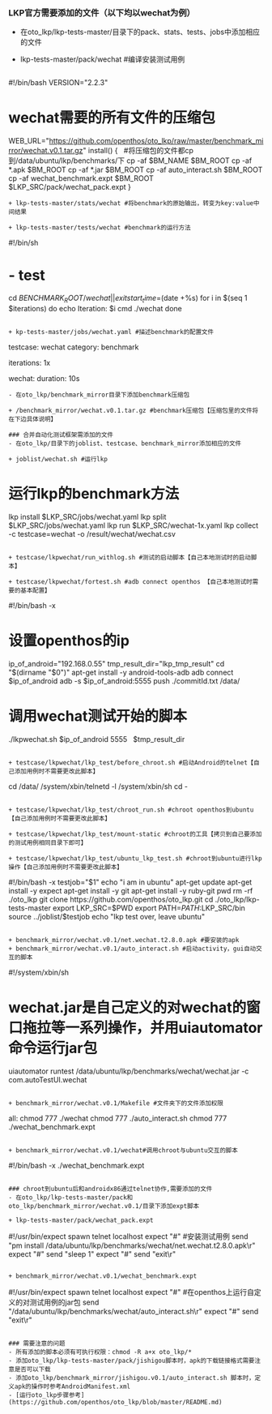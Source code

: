 ### LKP官方需要添加的文件（以下均以wechat为例）
- 在oto_lkp/lkp-tests-master/目录下的pack、stats、tests、jobs中添加相应的文件
 
 + lkp-tests-master/pack/wechat #编译安装测试用例
 
   ```
  #!/bin/bash
  VERSION="2.2.3"
# wechat需要的所有文件的压缩包
WEB_URL="https://github.com/openthos/oto_lkp/raw/master/benchmark_mirror/wechat.v0.1.tar.gz"
install()
{  
#将压缩包的文件都cp到/data/ubuntu/lkp/benchmarks/下
cp  -af $BM_NAME  $BM_ROOT
cp -af *.apk $BM_ROOT
cp -af *.jar $BM_ROOT
cp -af  auto_interact.sh $BM_ROOT  
cp -af  wechat_benchmark.expt $BM_ROOT   
$LKP_SRC/pack/wechat_pack.expt
}
   ```
 + lkp-tests-master/stats/wechat #将benchmark的原始输出，转变为key:value中间结果
 
 + lkp-tests-master/tests/wechat #benchmark的运行方法
  
   ```
   #!/bin/sh
# - test
cd $BENCHMARK_ROOT/wechat || exit
start_time=$(date +%s)
for i in $(seq 1 $iterations)
do
	echo Iteration: $i
	cmd ./wechat
done
   ```
 
 + kp-tests-master/jobs/wechat.yaml #描述benchmark的配置文件
 
   ```
   testcase: wechat
category: benchmark

iterations: 1x

wechat:
  duration: 10s
   ```
- 在oto_lkp/benchmark_mirror目录下添加benchmark压缩包

 + /benchmark_mirror/wechat.v0.1.tar.gz #benchmark压缩包【压缩包里的文件将在下边具体说明】
 
### 合并自动化测试框架需添加的文件
- 在oto_lkp/目录下的joblist、testcase、benchmark_mirror添加相应的文件

 + joblist/wechat.sh #运行lkp
 
```
# 运行lkp的benchmark方法
lkp install $LKP_SRC/jobs/wechat.yaml
lkp split $LKP_SRC/jobs/wechat.yaml
lkp run $LKP_SRC/wechat-1x.yaml
lkp collect -c testcase=wechat -o /result/wechat/wechat.csv
  ```
 
 + testcase/lkpwechat/run_withlog.sh #测试的启动脚本【自己本地测试时的启动脚本】
  
 + testcase/lkpwechat/fortest.sh #adb connect openthos 【自己本地测试时需要的基本配置】
 
  ```
#!/bin/bash -x
# 设置openthos的ip
ip_of_android="192.168.0.55"
tmp_result_dir="lkp_tmp_result"
cd "$(dirname "$0")" 
apt-get install -y android-tools-adb
adb connect $ip_of_android
adb -s $ip_of_android:5555   push ./commitId.txt /data/
# 调用wechat测试开始的脚本
./lkpwechat.sh  $ip_of_android  5555   $tmp_result_dir
  ```
  
 + testcase/lkpwechat/lkp_test/before_chroot.sh #启动Android的telnet【自己添加用例时不需要更改此脚本】
 
  ```
cd /data/
/system/xbin/telnetd -l /system/xbin/sh
cd -
  ```
  
 + testcase/lkpwechat/lkp_test/chroot_run.sh #chroot openthos到ubuntu【自己添加用例时不需要更改此脚本】
 
 + testcase/lkpwechat/lkp_test/mount-static #chroot的工具【拷贝到自己要添加的测试用例相同目录下即可】
 
 + testcase/lkpwechat/lkp_test/ubuntu_lkp_test.sh #chroot到ubuntu进行lkp操作【自己添加用例时不需要更改此脚本】
 
```
#!/bin/bash -x
testjob="$1"
echo  "i am in ubuntu"
apt-get update
apt-get install -y expect
apt-get install -y git
apt-get install -y ruby-git
pwd
rm -rf ./oto_lkp
git clone https://github.com/openthos/oto_lkp.git
cd ./oto_lkp/lkp-tests-master
export LKP_SRC=$PWD
export PATH=$PATH:$LKP_SRC/bin
source  ../joblist/$testjob
echo "lkp test over, leave ubuntu"
  ```
 
 + benchmark_mirror/wechat.v0.1/net.wechat.t2.8.0.apk #要安装的apk
 + benchmark_mirror/wechat.v0.1/auto_interact.sh #启动activity，gui自动交互的脚本
 
  ```
#!/system/xbin/sh
# wechat.jar是自己定义的对wechat的窗口拖拉等一系列操作，并用uiautomator命令运行jar包
uiautomator runtest /data/ubuntu/lkp/benchmarks/wechat/wechat.jar -c com.autoTestUI.wechat
  ```
  
 + benchmark_mirror/wechat.v0.1/Makefile #文件夹下的文件添加权限
 
  ```
  all:
	chmod  777  ./wechat
	chmod  777  ./auto_interact.sh
	chmod  777 ./wechat_benchmark.expt
  ```
 
 + benchmark_mirror/wechat.v0.1/wechat#调用chroot与ubuntu交互的脚本
 
  ```
#!/bin/bash -x
./wechat_benchmark.expt
  ```

### chroot到ubuntu后和androidx86通过telnet协作,需要添加的文件
- 在oto_lkp/lkp-tests-master/pack和oto_lkp/benchmark_mirror/wechat.v0.1/目录下添加expt脚本
 
 + lkp-tests-master/pack/wechat_pack.expt
 
 ```
#!/usr/bin/expect
spawn  telnet localhost
expect "#"
#安装测试用例
send "pm install /data/ubuntu/lkp/benchmarks/wechat/net.wechat.t2.8.0.apk\r"
expect "#"
send "sleep 1"
expect "#"
send "exit\r"
 ```

+ benchmark_mirror/wechat.v0.1/wechat_benchmark.expt

 ```
 #!/usr/bin/expect
spawn  telnet localhost
expect "#"
#在openthos上运行自定义的对测试用例的jar包
send "/data/ubuntu/lkp/benchmarks/wechat/auto_interact.sh\r"
expect "#"
send "exit\r"
 ```
 
### 需要注意的问题
- 所有添加的脚本必须有可执行权限：chmod -R a+x oto_lkp/*
- 添加oto_lkp/lkp-tests-master/pack/jishigou脚本时，apk的下载链接格式需要注意是否可以下载
- 添加oto_lkp/benchmark_mirror/jishigou.v0.1/auto_interact.sh 脚本时，定义apk的操作时参考AndroidManifest.xml
- [运行oto_lkp步骤参考](https://github.com/openthos/oto_lkp/blob/master/README.md)
